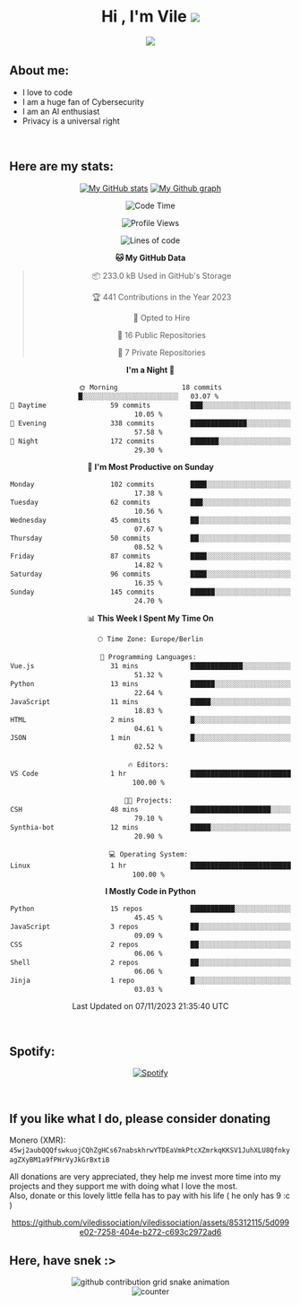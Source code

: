 <h1 align="center">Hi , I'm Vile <img src="https://media.giphy.com/media/hvRJCLFzcasrR4ia7z/giphy.gif" width="35"></h1>
<p align="center">
  <a href="https://github.com/viledissociation"><img src="https://readme-typing-svg.demolab.com?font=Roboto+Mono&weight=300&size=28&duration=4000&pause=100&color=C109F7&center=true&vCenter=true&width=580&height=127&lines=I'm+a+programmer;I'm+an+AI+enthusiast;I'm+a+big+fan+of+Neural+Networks;I'm+interested+in+Computer+Science;I+love+Cybersecurity;By+the+way+I+use+Arch+%F0%9F%92%80"></a>
</p>

## About me:

- I love to code
- I am a huge fan of Cybersecurity
- I am an AI enthusiast
- Privacy is a universal right

<br>

## Here are my stats:

<div align="center">
    
 [![My GitHub stats](https://github-readme-stats.vercel.app/api?username=viledissociation&count_private=true&show_icons=true&theme=radical)](https://github.com/viledissociation)
 [![My Github graph](http://github-profile-summary-cards.vercel.app/api/cards/profile-details?username=viledissociation&theme=radical)](https://github.com/viledissociation)

<!--START_SECTION:waka-->
![Code Time](http://img.shields.io/badge/Code%20Time-162%20hrs%2037%20mins-blue)

![Profile Views](http://img.shields.io/badge/Profile%20Views-1-blue)

![Lines of code](https://img.shields.io/badge/From%20Hello%20World%20I%27ve%20Written-45.8%20thousand%20lines%20of%20code-blue)

**🐱 My GitHub Data** 

> 📦 233.0 kB Used in GitHub's Storage 
 > 
> 🏆 441 Contributions in the Year 2023
 > 
> 💼 Opted to Hire
 > 
> 📜 16 Public Repositories 
 > 
> 🔑 7 Private Repositories 
 > 
**I'm a Night 🦉** 

```text
🌞 Morning                18 commits          █░░░░░░░░░░░░░░░░░░░░░░░░   03.07 % 
🌆 Daytime                59 commits          ███░░░░░░░░░░░░░░░░░░░░░░   10.05 % 
🌃 Evening                338 commits         ██████████████░░░░░░░░░░░   57.58 % 
🌙 Night                  172 commits         ███████░░░░░░░░░░░░░░░░░░   29.30 % 
```
📅 **I'm Most Productive on Sunday** 

```text
Monday                   102 commits         ████░░░░░░░░░░░░░░░░░░░░░   17.38 % 
Tuesday                  62 commits          ███░░░░░░░░░░░░░░░░░░░░░░   10.56 % 
Wednesday                45 commits          ██░░░░░░░░░░░░░░░░░░░░░░░   07.67 % 
Thursday                 50 commits          ██░░░░░░░░░░░░░░░░░░░░░░░   08.52 % 
Friday                   87 commits          ████░░░░░░░░░░░░░░░░░░░░░   14.82 % 
Saturday                 96 commits          ████░░░░░░░░░░░░░░░░░░░░░   16.35 % 
Sunday                   145 commits         ██████░░░░░░░░░░░░░░░░░░░   24.70 % 
```


📊 **This Week I Spent My Time On** 

```text
🕑︎ Time Zone: Europe/Berlin

💬 Programming Languages: 
Vue.js                   31 mins             █████████████░░░░░░░░░░░░   51.32 % 
Python                   13 mins             ██████░░░░░░░░░░░░░░░░░░░   22.64 % 
JavaScript               11 mins             █████░░░░░░░░░░░░░░░░░░░░   18.83 % 
HTML                     2 mins              █░░░░░░░░░░░░░░░░░░░░░░░░   04.61 % 
JSON                     1 min               █░░░░░░░░░░░░░░░░░░░░░░░░   02.52 % 

🔥 Editors: 
VS Code                  1 hr                █████████████████████████   100.00 % 

🐱‍💻 Projects: 
CSH                      48 mins             ████████████████████░░░░░   79.10 % 
Synthia-bot              12 mins             █████░░░░░░░░░░░░░░░░░░░░   20.90 % 

💻 Operating System: 
Linux                    1 hr                █████████████████████████   100.00 % 
```

**I Mostly Code in Python** 

```text
Python                   15 repos            ███████████░░░░░░░░░░░░░░   45.45 % 
JavaScript               3 repos             ██░░░░░░░░░░░░░░░░░░░░░░░   09.09 % 
CSS                      2 repos             ██░░░░░░░░░░░░░░░░░░░░░░░   06.06 % 
Shell                    2 repos             ██░░░░░░░░░░░░░░░░░░░░░░░   06.06 % 
Jinja                    1 repo              █░░░░░░░░░░░░░░░░░░░░░░░░   03.03 % 
```




 Last Updated on 07/11/2023 21:35:40 UTC
<!--END_SECTION:waka-->
</div>
<br>

## Spotify:

<div align="center">

[![Spotify](https://whois-hoeless.vercel.app/api/spotify?background_color=0d1117&border_color=090d13)](https://open.spotify.com/user/heanchenhorst)
</div>

<br>

## If you like what I do, please consider donating

Monero (XMR): ```45wj2aubQQQfswkuojCQhZgHCs67nabskhrwYTDEaVmkPtcXZmrkqKKSV1JuhXLU8QfnkyagZXyBM1a9fPHrVyJkGrBxtiB```

All donations are very appreciated, they help me invest more time into my projects and they support me with doing what I love the most.  
Also, donate or this lovely little fella has to pay with his life (  he only has 9 :c  )

<div align="center">


https://github.com/viledissociation/viledissociation/assets/85312115/5d099e02-7258-404e-b272-c693c2972ad6


</div>

## Here, have snek :>
<div align="center">
<picture>
  <source media="(prefers-color-scheme: dark)" srcset="https://raw.githubusercontent.com/viledissociation/viledissociation/output/github-contribution-grid-snake-dark.svg">
  <source media="(prefers-color-scheme: light)" srcset="https://raw.githubusercontent.com/viledissociation/viledissociation/output/github-contribution-grid-snake.svg">
  <img alt="github contribution grid snake animation" src="https://raw.githubusercontent.com/viledissociation/viledissociation/output/github-contribution-grid-snake.svg">
</div>

<div align="center">
  <img src="https://moe-counter.glitch.me/get/@hoeless_count?theme=rule34" alt="counter" />
</div>
